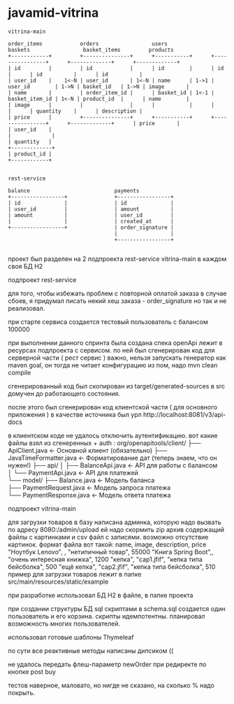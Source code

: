 # javamid-vitrina

```text
vitrina-main

order_items            orders                 users              baskets                 basket_items         products
+------------+         +---------------+      +-----------+      +----------------+      +-------------+      +-------------+
| id         |         | id            |      | id        |      | id             |      | id          |      | id          |
| user_id    |    1<-N | user_id       | 1<-N | name      | 1->1 | user_id        | 1->N | basket_id   | 1->N | image       |
| name       |         | order_item_id |      | basket_id | 1<-1 | basket_item_id | 1<-N | product_id  |      | name        |
| image      |         |               |      |           |      |                |      | quantity    |      | description |
| price      |         +---------------+      +-----------+      +----------------+      +-------------+      | price       |
| user_id    |                                                                                                |             |
| quantity   |                                                                                                +-------------+
| product_id |                                                                                             
+------------+                                                                                             


rest-service

balance                           payments                             
+-----------------+               +-----------------+                  
| id              |               | id              | 
| user_id         |               | amount          | 
| amount          |               | user_id         | 
|                 |               | created_at      | 
+-----------------+               | order_signature | 
                                  |                 | 
                                  +-----------------+ 


```




проект был разделен на 2 подпроекта
rest-service
vitrina-main
в каждом своя БД H2

подпроект rest-service

для того, чтобы избежать проблем с повторной оплатой заказа в случае сбоев, я придумал писать некий хеш заказа - order_signature
но так и не реализовал.

при старте сервиса создается тестовый пользователь с балансом 100000

при выполнении данного спринта была создана спека openApi
лежит в ресурсах подпроекта с сервисом.
по ней был сгенерирован код для серверной части ( рест сервис )
важно, нельзя запускать генератор как maven goal, он тогда не читает конфигурацию из пом,
надо mvn clean compile

сгенерированный код был скопирован из target/generated-sources в src
домучен до работающего состояния.

после этого был сгенерирован код клиентской части ( для основного приложения )
в качестве источника был урл http://localhost:8081/v3/api-docs

в клиентском коде не удалось отключить аутентификацию. вот какие файлы взял из сгенеренных + auth :
org/openapitools/client/
├── ApiClient.java                 ← Основной клиент (обязательно)
├── JavaTimeFormatter.java         ← Форматирование дат (теперь знаем, что он нужен!)
├── api/
│   ├── BalanceApi.java            ← API для работы с балансом  
│   └── PaymentApi.java            ← API для платежей  
└── model/
    ├── Balance.java               ← Модель баланса  
    ├── PaymentRequest.java        ← Модель запроса платежа  
    └── PaymentResponse.java       ← Модель ответа платежа







подпроект vitrina-main

для загрузки товаров в базу написана админка, которую надо вызвать по адресу 8080:/admin/upload
ей надо скормить zip архив содержащий файлы с картинками и csv файл с записями. возможно отсутствие картинок.
формат файла вот такой:
name, image, description, price
"Ноутбук Lenovo", , "нетипичный товар", 55000
"Книга Spring Boot",, "очень интересная книжка", 1200
"кепка", "cap1.jfif", "кепка типа бейсболка", 500
"eщё кепка", "cap2.jfif", "кепка типа бейсболка", 510
пример для загрузки товаров лежит в папке src/main/resources/static/example

при разработке использовал БД H2 в файле, в папке проекта

при создании структуры БД sql скриптами в schema.sql создается один пользователь и его корзина.
скрипты идемпотентны.
планировал возможность многих пользователей.

использовал готовые шаблоны Thymeleaf

по сути все реактивные методы написаны дипсиком ((

не удалось передать флеш-параметр newOrder при редиректе по кнопке post buy

тестов наверное, маловато, но нигде не сказано, на сколько % надо покрыть.